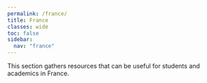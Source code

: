 ```yaml
---
permalink: /france/
title: France
classes: wide
toc: false
sidebar:
  nav: "france"
---
```


This section gathers resources that can be useful for students and academics in France.
